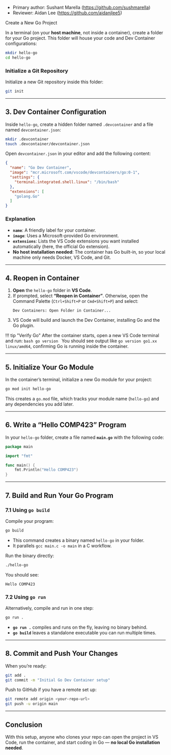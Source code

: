 
* Primary author: Sushant Marella (https://github.com/sushmarella)
* Reviewer: Aidan Lee (https://github.com/aidanjlee5)

Create a New Go Project

In a terminal (on your **host machine**, not inside a container), create a folder for your Go project. This folder will house your code and Dev Container configurations:

```bash
mkdir hello-go
cd hello-go
```

### Initialize a Git Repository

Initialize a new Git repository inside this folder:

```bash
git init
```

---

## 3. Dev Container Configuration

Inside `hello-go`, create a hidden folder named `.devcontainer` and a file named `devcontainer.json`:

```bash
mkdir .devcontainer
touch .devcontainer/devcontainer.json
```

Open `devcontainer.json` in your editor and add the following content:

```json title=".devcontainer/devcontainer.json"
{
  "name": "Go Dev Container",
  "image": "mcr.microsoft.com/vscode/devcontainers/go:0-1",
  "settings": {
    "terminal.integrated.shell.linux": "/bin/bash"
  },
  "extensions": [
    "golang.Go"
  ]
}
```

### Explanation
- **`name`**: A friendly label for your container.
- **`image`**: Uses a Microsoft-provided Go environment.  
- **`extensions`**: Lists the VS Code extensions you want installed automatically (here, the official Go extension).
- **No host installation needed**: The container has Go built-in, so your local machine only needs Docker, VS Code, and Git.

---

## 4. Reopen in Container

1. **Open** the `hello-go` folder in **VS Code**.
2. If prompted, select **“Reopen in Container”**. Otherwise, open the Command Palette (`Ctrl+Shift+P` or `Cmd+Shift+P`) and select:
   ```
   Dev Containers: Open Folder in Container...
   ```
3. VS Code will build and launch the Dev Container, installing Go and the Go plugin.

!!! tip "Verify Go"
    After the container starts, open a new VS Code terminal and run:
    ```bash
    go version
    ```
    You should see output like `go version go1.xx linux/amd64`, confirming Go is running inside the container.

---

## 5. Initialize Your Go Module

In the container’s terminal, initialize a new Go module for your project:

```bash
go mod init hello-go
```

This creates a `go.mod` file, which tracks your module name (`hello-go`) and any dependencies you add later.

---

## 6. Write a “Hello COMP423” Program

In your `hello-go` folder, create a file named **`main.go`** with the following code:

```go title="main.go"
package main

import "fmt"

func main() {
    fmt.Println("Hello COMP423")
}
```

---

## 7. Build and Run Your Go Program

### 7.1 Using `go build`
Compile your program:

```bash
go build
```

- This command creates a binary named `hello-go` in your folder.
- It parallels `gcc main.c -o main` in a C workflow.

Run the binary directly:

```bash
./hello-go
```

You should see:

```
Hello COMP423
```

### 7.2 Using `go run`
Alternatively, compile and run in one step:

```bash
go run .
```

- **`go run .`** compiles and runs on the fly, leaving no binary behind.
- **`go build`** leaves a standalone executable you can run multiple times.


---

## 8. Commit and Push Your Changes

When you’re ready:

```bash
git add .
git commit -m "Initial Go Dev Container setup"
```

Push to GitHub if you have a remote set up:

```bash
git remote add origin <your-repo-url>
git push -u origin main
```

---

## Conclusion
  

With this setup, anyone who clones your repo can open the project in VS Code, run the container, and start coding in Go — **no local Go installation needed**.